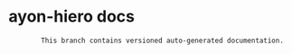 # ayon-hiero docs

            This branch contains versioned auto-generated documentation.

            